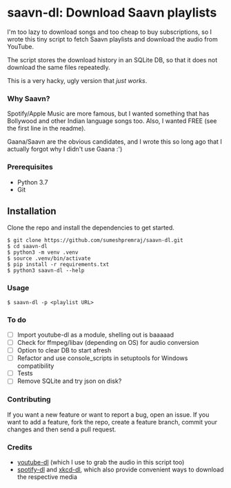 # saavn-dl: Download Saavn playlists
I'm too lazy to download songs and too cheap to buy subscriptions, so I wrote this tiny script to fetch Saavn playlists
 and download the audio from YouTube.

The script stores the download history in an SQLite DB, so that it does not download the same files repeatedly.

This is a very hacky, ugly version that _just works_.

### Why Saavn?
Spotify/Apple Music are more famous, but I wanted something that has Bollywood and other Indian language songs too. Also, I wanted FREE (see the first line in the readme).

Gaana/Saavn are the obvious candidates, and I wrote this so long ago that I actually forgot why I didn't use Gaana :')

### Prerequisites
- Python 3.7
- Git

## Installation
Clone the repo and install the dependencies to get started.

```
$ git clone https://github.com/sumeshpremraj/saavn-dl.git
$ cd saavn-dl
$ python3 -m venv .venv
$ source .venv/bin/activate
$ pip install -r requirements.txt
$ python3 saavn-dl --help
```

### Usage
```
$ saavn-dl -p <playlist URL>
```

### To do

- [ ] Import youtube-dl as a module, shelling out is baaaaad
- [ ] Check for ffmpeg/libav (depending on OS) for audio conversion
- [ ] Option to clear DB to start afresh
- [ ] Refactor and use console_scripts in setuptools for Windows compatibility
- [ ] Tests
- [ ] Remove SQLite and try json on disk?

### Contributing

If you want a new feature or want to report a bug, open an issue.
If you want to add a feature, fork the repo, create a feature branch, commit your changes and then send a pull request.

### Credits
* [youtube-dl](https://github.com/rg3/youtube-dl) (which I use to grab the audio in this script too)
* [spotify-dl](https://github.com/SathyaBhat/spotify-dl) and [xkcd-dl](https://github.com/prodicus/xkcd-dl), which also provide convenient ways to download the respective media
